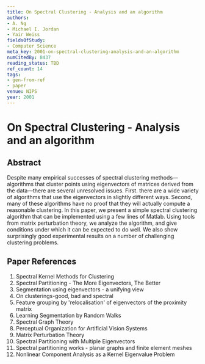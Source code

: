 ```yaml
---
title: On Spectral Clustering - Analysis and an algorithm
authors:
- A. Ng
- Michael I. Jordan
- Yair Weiss
fieldsOfStudy:
- Computer Science
meta_key: 2001-on-spectral-clustering-analysis-and-an-algorithm
numCitedBy: 8437
reading_status: TBD
ref_count: 14
tags:
- gen-from-ref
- paper
venue: NIPS
year: 2001
---
```


# On Spectral Clustering - Analysis and an algorithm

## Abstract

Despite many empirical successes of spectral clustering methods— algorithms that cluster points using eigenvectors of matrices derived from the data—there are several unresolved issues. First. there are a wide variety of algorithms that use the eigenvectors in slightly different ways. Second, many of these algorithms have no proof that they will actually compute a reasonable clustering. In this paper, we present a simple spectral clustering algorithm that can be implemented using a few lines of Matlab. Using tools from matrix perturbation theory, we analyze the algorithm, and give conditions under which it can be expected to do well. We also show surprisingly good experimental results on a number of challenging clustering problems.

## Paper References

1. Spectral Kernel Methods for Clustering
2. Spectral Partitioning - The More Eigenvectors, The Better
3. Segmentation using eigenvectors - a unifying view
4. On clusterings-good, bad and spectral
5. Feature grouping by 'relocalisation' of eigenvectors of the proximity matrix
6. Learning Segmentation by Random Walks
7. Spectral Graph Theory
8. Perceptual Organization for Artificial Vision Systems
9. Matrix Perturbation Theory
10. Spectral Partitioning with Multiple Eigenvectors
11. Spectral partitioning works - planar graphs and finite element meshes
12. Nonlinear Component Analysis as a Kernel Eigenvalue Problem
